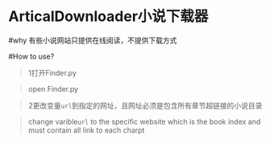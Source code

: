 # ArticalDownloader小说下载器

#why
有些小说网站只提供在线阅读，不提供下载方式

#How to use?
>1打开Finder.py

>open Finder.py

>2更改变量`url`到指定的网址，且网址必须是包含所有章节超链接的小说目录

>change varible`url` to the specific website which is the book index and must contain all link to each charpt
